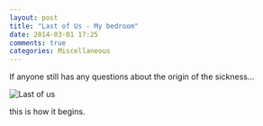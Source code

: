 ```yaml
---
layout: post
title: "Last of Us - My bedroom"
date: 2014-03-01 17:25
comments: true
categories: Miscellaneous
---
```


If anyone still has any questions about the origin of the sickness...

![Last of us](https://lh3.googleusercontent.com/-x5YtndeJ1ik/UxIZtd8-s0I/AAAAAAAAOSc/t0tCJfeAXKc/w632-h829-no/last-of-us.jpg)

this is how it begins.
